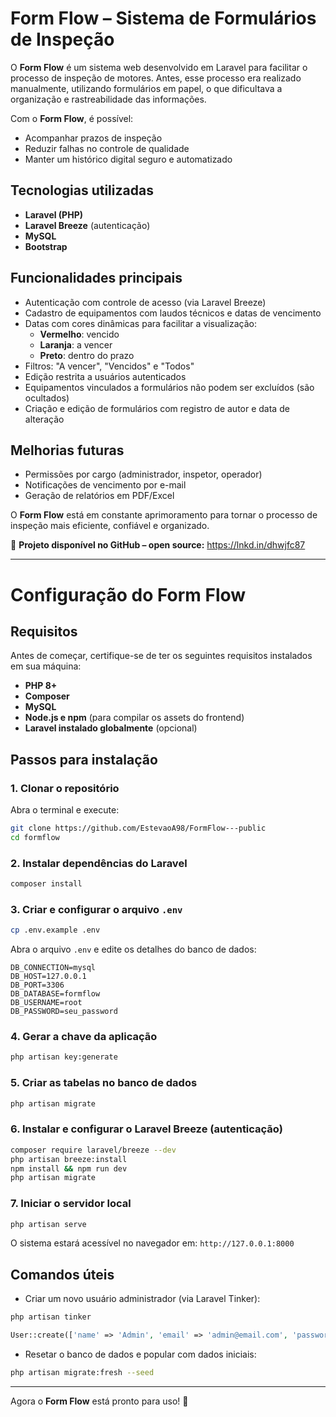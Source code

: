 # Form Flow – Sistema de Formulários de Inspeção

O **Form Flow** é um sistema web desenvolvido em Laravel para facilitar o processo de inspeção de motores. Antes, esse processo era realizado manualmente, utilizando formulários em papel, o que dificultava a organização e rastreabilidade das informações. 

Com o **Form Flow**, é possível:
- Acompanhar prazos de inspeção
- Reduzir falhas no controle de qualidade
- Manter um histórico digital seguro e automatizado

## Tecnologias utilizadas
- **Laravel (PHP)**
- **Laravel Breeze** (autenticação)
- **MySQL**
- **Bootstrap**

## Funcionalidades principais
- Autenticação com controle de acesso (via Laravel Breeze)
- Cadastro de equipamentos com laudos técnicos e datas de vencimento
- Datas com cores dinâmicas para facilitar a visualização:
  - **Vermelho**: vencido
  - **Laranja**: a vencer
  - **Preto**: dentro do prazo
- Filtros: "A vencer", "Vencidos" e "Todos"
- Edição restrita a usuários autenticados
- Equipamentos vinculados a formulários não podem ser excluídos (são ocultados)
- Criação e edição de formulários com registro de autor e data de alteração

## Melhorias futuras
- Permissões por cargo (administrador, inspetor, operador)
- Notificações de vencimento por e-mail
- Geração de relatórios em PDF/Excel

O **Form Flow** está em constante aprimoramento para tornar o processo de inspeção mais eficiente, confiável e organizado.

🔗 **Projeto disponível no GitHub – open source:**
https://lnkd.in/dhwjfc87

---

# Configuração do Form Flow

## Requisitos
Antes de começar, certifique-se de ter os seguintes requisitos instalados em sua máquina:
- **PHP 8+**
- **Composer**
- **MySQL**
- **Node.js e npm** (para compilar os assets do frontend)
- **Laravel instalado globalmente** (opcional)

## Passos para instalação

### 1. Clonar o repositório
Abra o terminal e execute:
```sh
git clone https://github.com/EstevaoA98/FormFlow---public
cd formflow
```

### 2. Instalar dependências do Laravel
```sh
composer install
```

### 3. Criar e configurar o arquivo `.env`
```sh
cp .env.example .env
```
Abra o arquivo `.env` e edite os detalhes do banco de dados:
```env
DB_CONNECTION=mysql
DB_HOST=127.0.0.1
DB_PORT=3306
DB_DATABASE=formflow
DB_USERNAME=root
DB_PASSWORD=seu_password
```

### 4. Gerar a chave da aplicação
```sh
php artisan key:generate
```

### 5. Criar as tabelas no banco de dados
```sh
php artisan migrate
```

### 6. Instalar e configurar o Laravel Breeze (autenticação)
```sh
composer require laravel/breeze --dev
php artisan breeze:install
npm install && npm run dev
php artisan migrate
```

### 7. Iniciar o servidor local
```sh
php artisan serve
```
O sistema estará acessível no navegador em: `http://127.0.0.1:8000`

## Comandos úteis
- Criar um novo usuário administrador (via Laravel Tinker):
```sh
php artisan tinker
```
```php
User::create(['name' => 'Admin', 'email' => 'admin@email.com', 'password' => bcrypt('senha123')]);
```
- Resetar o banco de dados e popular com dados iniciais:
```sh
php artisan migrate:fresh --seed
```

---

Agora o **Form Flow** está pronto para uso! 🚀
